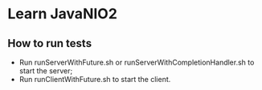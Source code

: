 # Learn JavaNIO2

## How to run tests
- Run runServerWithFuture.sh or runServerWithCompletionHandler.sh to start the server;
- Run runClientWithFuture.sh to start the client.

